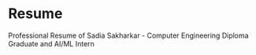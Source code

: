 # Resume
Professional Resume of Sadia Sakharkar - Computer Engineering Diploma Graduate and AI/ML Intern
